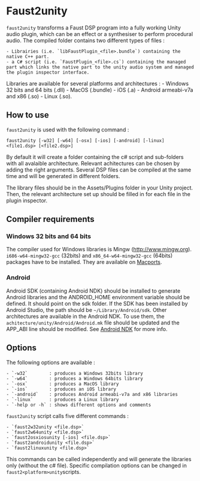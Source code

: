 # Faust2unity

`faust2unity` transforms a Faust DSP program into a fully working Unity audio plugin, which can be an effect or a synthesiser to perform procedural audio. 
The compiled folder contains two different types of files :

    - Librairies (i.e. `libFaustPlugin_<file>.bundle`) containing the native C++ part.
    - a C# script (i.e. `FaustPlugin_<file>.cs`) containing the managed part which links the native part to the unity audio system and managed the plugin inspector interface.

Libraries are available for several platforms and architectures : 
    - Windows 32 bits and 64 bits (.dll)
    - MacOS (.bundle)
    - iOS (.a)
    - Android armeabi-v7a and x86 (.so)
    - Linux (.so).


## How to use

`faust2unity` is used with the following command :

`faust2unity [-w32] [-w64] [-osx] [-ios] [-android] [-linux] <file1.dsp> [<file2.dsp>]`

By default it will create a folder containing the c# script and sub-folders with all avalaible architecture. Relevant achitectures can be chosen by adding the right arguments. Several DSP files can be compiled at the same time and will be generated in different folders.

The library files should be in the Assets/Plugins folder in your Unity project. Then, the relevant architecture set up should be filled in for each file in the plugin inspector.


## Compiler requirements

### Windows 32 bits and 64 bits

The compiler used for Windows libraries is Mingw (http://www.mingw.org). `i686-w64-mingw32-gcc` (32bits) and `x86_64-w64-mingw32-gcc` (64bits) packages have to be installed. They are available on [Macports](https://www.macports.org).

### Android

Android SDK (containing Android NDK) should be installed to generate Android libraries and the ANDROID_HOME environment variable should be defined. It should point on the sdk folder. If the SDK has been installed by Android Studio, the path should be `~/Library/Android/sdk`. Other architectures are available in the Android NDK. To use them, the `achitecture/unity/Android/Android.mk` file should be updated and the APP_ABI line should be modified. See [Android NDK](https://developer.android.com/ndk/guides/android_mk.html) for more info.
                                                                                                                                                                                                                                                                                                                                                                                                                                                                                                                                                                                                                                                                                                                                                                                                                                                                                                                                         
                                                                                                                                                                                                                                                                                                                                                                                                                                                                                                                                                                                                                                                                                                                                                                                                                                                                                                                                                    
                                                                                                                                                                                                                                                                                                                                                                                                                                                                                
## Options

The following options are available :
                                                                                                                                                                                                                                                                                                                                                                                                                                                                                
    - `-w32`        : produces a Windows 32bits library
    - `-w64`        : produces a Windows 64bits library
    - `-osx`        : produces a MacOS library
    - `-ios`        : produces an iOS library
    - `-android`    : produces Android armeabi-v7a and x86 libraries
    - `-linux`      : produces a Linux library
    - `-help or -h` : shows different options and comments

`faust2unity` script calls five different commands :

    - `faust2w32unity <file.dsp>` 
    - `faust2w64unity <file.dsp>`
    - `faust2osxiosunity [-ios] <file.dsp>`
    - `faust2androidunity <file.dsp>`
    - `faust2linuxunity <file.dsp>`

This commands can be called independently and will generate the libraries only (without the c# file). Specific compilation options can be changed in `faust2<platform>unity`scripts.

